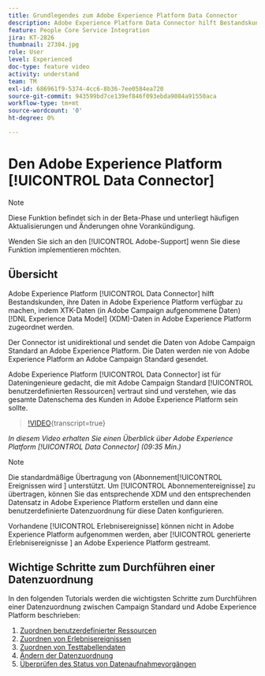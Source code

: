```yaml
---
title: Grundlegendes zum Adobe Experience Platform Data Connector
description: Adobe Experience Platform Data Connector hilft Bestandskunden, ihre Daten in Adobe Experience Platform verfügbar zu machen, indem XTK-Daten (in Campaign aufgenommene Daten) den XDM-Daten (Experience-Datenmodell) in Adobe Experience Platform zugeordnet werden.
feature: People Core Service Integration
jira: KT-2826
thumbnail: 27304.jpg
role: User
level: Experienced
doc-type: feature video
activity: understand
team: TM
exl-id: 686961f9-5374-4cc6-8b36-7ee0584ea720
source-git-commit: 943599bd7ce139ef846f093ebda9084a91550aca
workflow-type: tm+mt
source-wordcount: '0'
ht-degree: 0%

---
```


# Den Adobe Experience Platform [!UICONTROL Data Connector]

>[!NOTE]
>
>Diese Funktion befindet sich in der Beta-Phase und unterliegt häufigen Aktualisierungen und Änderungen ohne Vorankündigung.
>
>Wenden Sie sich an den [!UICONTROL Adobe-Support] wenn Sie diese Funktion implementieren möchten.

## Übersicht

Adobe Experience Platform [!UICONTROL Data Connector] hilft Bestandskunden, ihre Daten in Adobe Experience Platform verfügbar zu machen, indem XTK-Daten (in Adobe Campaign aufgenommene Daten) [!DNL Experience Data Model] (XDM)-Daten in Adobe Experience Platform zugeordnet werden.

Der Connector ist unidirektional und sendet die Daten von Adobe Campaign Standard an Adobe Experience Platform. Die Daten werden nie von Adobe Experience Platform an Adobe Campaign Standard gesendet.

Adobe Experience Platform [!UICONTROL Data Connector] ist für Dateningenieure gedacht, die mit Adobe Campaign Standard [!UICONTROL benutzerdefinierten Ressourcen] vertraut sind und verstehen, wie das gesamte Datenschema des Kunden in Adobe Experience Platform sein sollte.

>[!VIDEO](https://video.tv.adobe.com/v/27304?learn=on){transcript=true}

*In diesem Video erhalten Sie einen Überblick über Adobe Experience Platform [!UICONTROL Data Connector] (09:35 Min.)*

>[!NOTE]
>
>Die standardmäßige Übertragung von (Abonnement[!UICONTROL Ereignissen wird ] unterstützt. Um [!UICONTROL Abonnementereignisse] zu übertragen, können Sie das entsprechende XDM und den entsprechenden Datensatz in Adobe Experience Platform erstellen und dann eine benutzerdefinierte Datenzuordnung für diese Daten konfigurieren.
>
>Vorhandene [!UICONTROL Erlebnisereignisse] können nicht in Adobe Experience Platform aufgenommen werden, aber [!UICONTROL  generierte Erlebnisereignisse ] an Adobe Experience Platform gestreamt.

## Wichtige Schritte zum Durchführen einer Datenzuordnung

In den folgenden Tutorials werden die wichtigsten Schritte zum Durchführen einer Datenzuordnung zwischen Campaign Standard und Adobe Experience Platform beschrieben:

1. [Zuordnen benutzerdefinierter Ressourcen](/help/administrating/adobe-experience-platform-data-connector/mapping-custom-resources.md)
2. [Zuordnen von Erlebnisereignissen](/help/administrating/adobe-experience-platform-data-connector/mapping-experience-events.md)
3. [Zuordnen von Testtabellendaten](/help/administrating/adobe-experience-platform-data-connector/mapping-seed-table-data.md)
4. [Ändern der Datenzuordnung](/help/administrating/adobe-experience-platform-data-connector/modifying-data-mapping.md)
5. [Überprüfen des Status von Datenaufnahmevorgängen](/help/administrating/adobe-experience-platform-data-connector/checking-status-of-data-ingestion-jobs.md)

